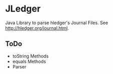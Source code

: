 # JLedger
Java Library to parse hledger's Journal Files. See http://hledger.org/journal.html.

## ToDo
- toString Methods
- equals Methods
- Parser

